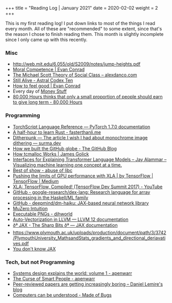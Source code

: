 +++
title = "Reading Log | January 2021"
date = 2020-02-02
weight = 2
+++


This is my first reading log! I put down links to most of the things I read every month. All of these are "recommended" to some extent, since that's the reason I chose to finish reading them. This month is slightly incomplete since I only came up with this recently. 


### Misc
  - http://web.mit.edu/6.055/old/S2009/notes/jump-heights.pdf
  - [Moral Competence | Evan Conrad](https://evanjconrad.com/posts/moral-competence)
  - [The Michael Scott Theory of Social Class – alexdanco.com](https://alexdanco.com/2021/01/22/the-michael-scott-theory-of-social-class/)
  - [Still Alive - Astral Codex Ten](https://astralcodexten.substack.com/p/still-alive)
  - [How to feel good | Evan Conrad](https://evanjconrad.com/posts/how-to-feel-good)
  - Every day of [Money Stuff](https://www.bloomberg.com/opinion/authors/ARbTQlRLRjE/matthew-s-levine)
  - [80,000 Hours thinks that only a small proportion of people should earn to give long term - 80,000 Hours](https://80000hours.org/2015/07/80000-hours-thinks-that-only-a-small-proportion-of-people-should-earn-to-give-long-term/)

### Programming
  - [TorchScript Language Reference — PyTorch 1.7.0 documentation](https://pytorch.org/docs/stable/jit_language_reference.html#language-reference)
  - [A half-hour to learn Rust - fasterthanli.me](https://fasterthanli.me/articles/a-half-hour-to-learn-rust)
  - [Ditherpunk — The article I wish I had about monochrome image dithering — surma.dev](https://surma.dev/things/ditherpunk/)
  - [How we built the GitHub globe - The GitHub Blog](https://github.blog/2020-12-21-how-we-built-the-github-globe/)
  - [How tcmalloc Works | James Golick](https://www.jamesgolick.com/2013/5/19/how-tcmalloc-works.html)
  - [Interfaces for Explaining Transformer Language Models – Jay Alammar – Visualizing machine learning one concept at a time.](https://jalammar.github.io/explaining-transformers/)
  - [Best of show - abuse of libc](https://www.ioccc.org/2020/carlini/index.html)
  - [Pushing the limits of GPU performance with XLA | by TensorFlow | TensorFlow | Medium](https://medium.com/tensorflow/pushing-the-limits-of-gpu-performance-with-xla-53559db8e473)
  - [XLA: TensorFlow, Compiled! (TensorFlow Dev Summit 2017) - YouTube](https://www.youtube.com/watch?v=kAOanJczHA0)
  - [GitHub - google-research/dex-lang: Research language for array processing in the Haskell/ML family](https://github.com/google-research/dex-lang)
  - [GitHub - deepmind/dm-haiku: JAX-based neural network library](https://github.com/deepmind/dm-haiku)
  - [MuZero Intuition](http://www.furidamu.org/blog/2020/12/22/muzero-intuition/)
  - [Executable PNGs - djhworld](https://djharper.dev/post/2020/12/26/executable-pngs/)
  - [Auto-Vectorization in LLVM — LLVM 12 documentation](https://llvm.org/docs/Vectorizers.html)
  - [ðª JAX - The Sharp Bits ðª — JAX  documentation](https://jax.readthedocs.io/en/latest/notebooks/Common_Gotchas_in_JAX.html)
  - https://www.plymouth.ac.uk/uploads/production/document/path/3/3742/PlymouthUniversity_MathsandStats_gradients_and_directional_deriavatives.pdf
  - [You don't know JAX](https://colinraffel.com/blog/you-don-t-know-jax.html)
 
### Tech, but not Programming
  - [Systems design explains the world: volume 1 - apenwarr](https://apenwarr.ca/log/20201227)
  - [The Curse of Smart People - apenwarr](https://apenwarr.ca/log/20140701)
  - [Peer-reviewed papers are getting increasingly boring – Daniel Lemire's blog](https://lemire.me/blog/2021/01/01/peer-reviewed-papers-are-getting-increasingly-boring/)
  - [Computers can be understood - Made of Bugs](https://blog.nelhage.com/post/computers-can-be-understood/)

